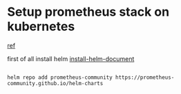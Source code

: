 # Setup prometheus stack on kubernetes
[ref](https://artifacthub.io/packages/helm/prometheus-community/kube-prometheus-stack)

first of all install helm
[install-helm-document](https://helm.sh/docs/intro/install/)

```

helm repo add prometheus-community https://prometheus-community.github.io/helm-charts





```